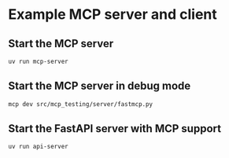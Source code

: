 # Example MCP server and client

## Start the MCP server

```bash
uv run mcp-server
```

## Start the MCP server in debug mode

```bash
mcp dev src/mcp_testing/server/fastmcp.py
```

## Start the FastAPI server with MCP support

```bash
uv run api-server
```

